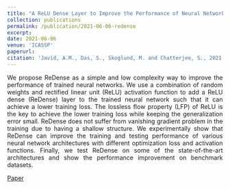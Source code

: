 ```yaml
---
title: "A ReLU Dense Layer to Improve the Performance of Neural Networks"
collection: publications
permalink: /publication/2021-06-06-redense
excerpt: 
date: 2021-06-06
venue: 'ICASSP'
paperurl: 
citation: 'Javid, A.M., Das, S., Skoglund, M. and Chatterjee, S., 2021, June. A relu dense layer to improve the performance of neural networks. In <i>IEEE International Conference on Acoustics, Speech and Signal Processing (ICASSP)</i> (pp. 2810-2814).'
---
```

<p style="text-align: justify;"> 
We propose ReDense as a simple and low complexity way to improve the performance of trained neural networks. We use a combination of random weights and rectified linear unit (ReLU) activation function to add a ReLU dense (ReDense) layer to the trained neural network such that it can achieve a lower training loss. The lossless flow property (LFP) of ReLU is the key to achieve the lower training loss while keeping the generalization error small. ReDense does not suffer from vanishing gradient problem in the training due to having a shallow structure. We experimentally show that ReDense can improve the training and testing performance of various neural network architectures with different optimization loss and activation functions. Finally, we test ReDense on some of the state-of-the-art architectures and show the performance improvement on benchmark datasets.
</p>

[Paper](http://academicpages.github.io/files/redense.pdf)